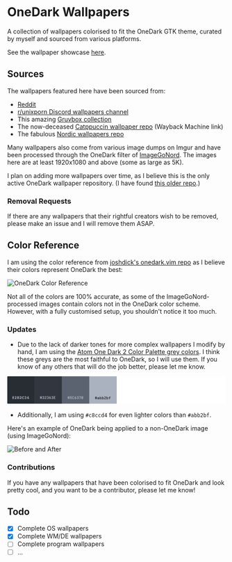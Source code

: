 # OneDark Wallpapers

A collection of wallpapers colorised to fit the OneDark GTK theme, curated by myself and sourced from various platforms.

See the wallpaper showcase [here](./showcase.md).

## Sources

The wallpapers featured here have been sourced from:

- [Reddit](https://www.reddit.com/r/wallpapers/)
- [r/unixporn Discord wallpapers channel](https://discord.gg/unixporn)
- This amazing [Gruvbox collection](https://gruvbox-wallpapers.onrender.com/)
- The now-deceased [Catppuccin wallpaper repo](https://web.archive.org/web/20230215022523/https://github.com/catppuccin/wallpapers) (Wayback Machine link)
- The fabulous [Nordic wallpapers repo](https://github.com/linuxdotexe/nordic-wallpapers)

Many wallpapers also come from various image dumps on Imgur and have been processed through the OneDark filter of [ImageGoNord](https://ign.schrodinger-hat.it/). The images here are at least 1920x1080 and above (some as large as 5K).

I plan on adding more wallpapers over time, as I believe this is the only active OneDark wallpaper repository. (I have found [this older repo](https://github.com/AbdelrhmanNile/onedark-wallpapers).)

### Removal Requests

If there are any wallpapers that their rightful creators wish to be removed, please make an issue and I will remove them ASAP.

## Color Reference

I am using the color reference from [joshdick's onedark.vim repo](https://github.com/joshdick/onedark.vim) as I believe their colors represent OneDark the best:

![OneDark Color Reference](https://github.com/Narmis-E/onedark-wallpapers/blob/main/onedark-reference.png)

Not all of the colors are 100% accurate, as some of the ImageGoNord-processed images contain colors not in the OneDark color scheme. However, with a fully customised setup, you shouldn't notice it too much. 

### Updates

- Due to the lack of darker tones for more complex wallpapers I modify by hand, I am using the [Atom One Dark 2 Color Palette grey colors](https://www.color-hex.com/color-palette/1017620). I think these greys are the most faithful to OneDark, so I will use them. If you know of any others that will do the job better, please let me know.

![OneDark Grey Reference](https://github.com/Narmis-E/onedark-wallpapers/blob/main/onedark_grey_ref.png)

- Additionally, I am using `#c8ccd4` for even lighter colors than `#abb2bf`.

Here's an example of OneDark being applied to a non-OneDark image (using ImageGoNord):

![Before and After](https://github.com/Narmis-E/onedark-wallpapers/blob/main/before-after.jpg)

### Contributions

If you have any wallpapers that have been colorised to fit OneDark and look pretty cool, and you want to be a contributor, please let me know!

## Todo

- [x] Complete OS wallpapers
- [x] Complete WM/DE wallpapers
- [ ] Complete program wallpapers
- [ ] ...
